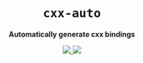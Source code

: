 <div align="center">
  <h1><code>cxx-auto</code></h1>
  <p>
    <strong>Automatically generate cxx bindings</strong>
  </p>
  <p style="margin-bottom: 0.5ex;">
    <a href="https://silvanshade.github.io/cxx-auto/cxx_auto">
      <img src="https://img.shields.io/badge/docs-latest-blueviolet?logo=Read-the-docs&logoColor=white" />
    </a>
    <a href="https://github.com/silvanshade/cxx-auto/actions">
      <img src="https://github.com/silvanshade/cxx-auto/workflows/ci/badge.svg" />
    </a>
  </p>
</div>
